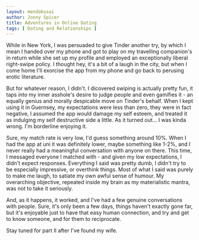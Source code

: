```yaml
---
layout: mendokusai
author: Jonny Spicer
title: Adventures in Online Dating
tags: [ Dating and Relationships ]
---
```

While in New York, I was persuaded to give Tinder another try, by which I mean
I handed over my phone and got to play on my travelling companion's in return
while she set up my profile and employed an exceptionally liberal right-swipe
policy. I thought hey, it's a bit of a laugh in the city, but when I come home
I'll exorcise the app from my phone and go back to perusing erotic literature.

But for whatever reason, I didn't. I dicovered swiping is actually pretty fun,
it taps into my inner asshole's desire to judge people and even gamifies it -
an equally genius and morally despicable move on Tinder's behalf. When I kept
using it in Guernsey, my expectations were less than zero, they were in fact negative,
I assumed the app would damage my self esteem, and treated it as indulging my
self destructive side a little. As it turned out... I was kinda wrong. I'm borderline
enjoying it.

Sure, my match rate is very low, I'd guess something around 10%. When I had
the app at uni it was definitely lower, maybe something like 1-2%, and I never
really had a meaningful conversation with anyone on there. This time, I messaged
everyone I matched with - and given my low expectations, I didn't expect responses.
Everything I said was pretty dumb, I didn't try to be especially impressive, or
overthink things. Most of what I said was purely to make me laugh, to satiate
my own awful sense of humour. My overarching objective, repeated inside my brain
as my materialistic mantra, was not to take it seriously.

And, as it happens, it worked, and I've had a few genuine conversations with people.
Sure, it's only been a few days, things haven't exactly gone far, but it's
enjoyable just to have that easy human connection, and try and get to know
someone, and for them to reciprocate.

Stay tuned for part II after I've found my wife.
